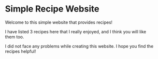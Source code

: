 # Simple Recipe Website

Welcome to this simple website that provides recipes!

I have listed 3 recipes here that I really enjoyed, and I think you will like them too.

I did not face any problems while creating this website. I hope you find the recipes helpful!
